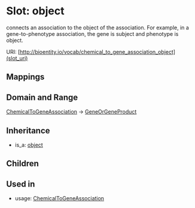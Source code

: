 # Slot: object


connects an association to the object of the association. For example, in a gene-to-phenotype association, the gene is subject and phenotype is object.

URI: [http://bioentity.io/vocab/chemical_to_gene_association_object](slot_uri)
## Mappings

## Domain and Range

[ChemicalToGeneAssociation](ChemicalToGeneAssociation.md) -> [GeneOrGeneProduct](GeneOrGeneProduct.md)
## Inheritance

 *  is_a: [object](object.md)
## Children

## Used in

 *  usage: [ChemicalToGeneAssociation](ChemicalToGeneAssociation.md)
